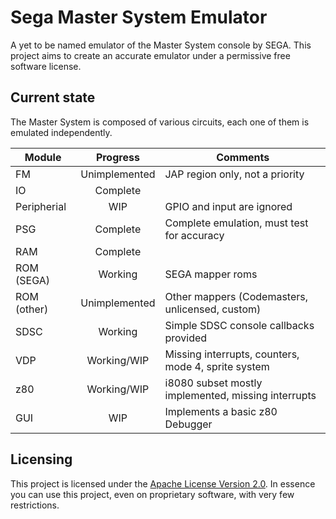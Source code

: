 # Sega Master System Emulator #

A yet to be named emulator of the Master System console by SEGA. This project
aims to create an accurate emulator under a permissive free software license.

## Current state ##

The Master System is composed of various circuits, each one of them is
emulated independently.

| Module        | Progress        | Comments                                            |
| ------------- |:---------------:| --------------------------------------------------- |
| FM            | Unimplemented   | JAP region only, not a priority                     |
| IO            | Complete        |                                                     |
| Peripherial   | WIP             | GPIO and input are ignored                          |
| PSG           | Complete        | Complete emulation, must test for accuracy          |
| RAM           | Complete        |                                                     |
| ROM (SEGA)    | Working         | SEGA mapper roms                                    |
| ROM (other)   | Unimplemented   | Other mappers (Codemasters, unlicensed, custom)     |
| SDSC          | Working         | Simple SDSC console callbacks provided              |
| VDP           | Working/WIP     | Missing interrupts, counters, mode 4, sprite system |
| z80           | Working/WIP     | i8080 subset mostly implemented, missing interrupts |
| GUI           | WIP             | Implements a basic z80 Debugger                     |

## Licensing ##

This project is licensed under the 
[Apache License Version 2.0](http://www.apache.org/licenses/LICENSE-2.0). In 
essence you can use this project, even on proprietary software, with very few
restrictions.
